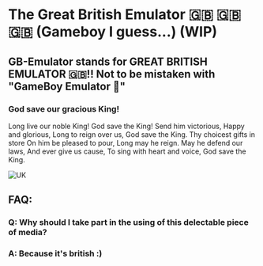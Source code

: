 # The Great British Emulator 🇬🇧 🇬🇧 🇬🇧 (Gameboy I guess...) (WIP)
## GB-Emulator stands for GREAT BRITISH EMULATOR 🇬🇧!! Not to be mistaken with "GameBoy Emulator 🤮"
### God save our gracious King!
Long live our noble King!
God save the King!
Send him victorious,
Happy and glorious,
Long to reign over us,
God save the King.
Thy choicest gifts in store
On him be pleased to pour,
Long may he reign.
May he defend our laws,
And ever give us cause,
To sing with heart and voice,
God save the King.

![UK](https://i.giphy.com/HCFjjlwM7HlH64aCbw.webp)

## FAQ:  
### Q: Why should I take part in the using of this delectable piece of media?
### A: Because it's british :)

